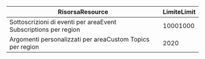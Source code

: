 | <span data-ttu-id="ea205-101">Risorsa</span><span class="sxs-lookup"><span data-stu-id="ea205-101">Resource</span></span> | <span data-ttu-id="ea205-102">Limite</span><span class="sxs-lookup"><span data-stu-id="ea205-102">Limit</span></span> |
| --- | --- |
| <span data-ttu-id="ea205-103">Sottoscrizioni di eventi per area</span><span class="sxs-lookup"><span data-stu-id="ea205-103">Event Subscriptions per region</span></span> |<span data-ttu-id="ea205-104">1000</span><span class="sxs-lookup"><span data-stu-id="ea205-104">1000</span></span> |
| <span data-ttu-id="ea205-105">Argomenti personalizzati per area</span><span class="sxs-lookup"><span data-stu-id="ea205-105">Custom Topics per region</span></span> |<span data-ttu-id="ea205-106">20</span><span class="sxs-lookup"><span data-stu-id="ea205-106">20</span></span> |